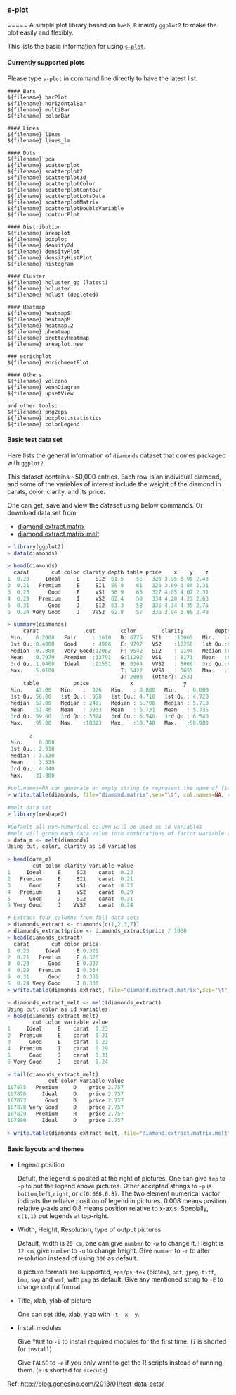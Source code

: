 ### s-plot
=====
A simple plot library based on `bash`, `R` mainly `ggplot2` to make
the plot easily and flexibly.

This lists the basic information for using [`s-plot`](https://github.com/Tong-Chen/Plot/blob/master/s-plot).

#### Currently supported plots

Please type `s-plot` in command line directly to have the latest list.

```
#### Bars
${filename} barPlot
${filename} horizontalBar
${filename} multiBar
${filename} colorBar

#### Lines
${filename} lines
${filename} lines_lm

#### Dots
${filename} pca
${filename} scatterplot
${filename} scatterplot2
${filename} scatterplot3d
${filename} scatterplotColor
${filename} scatterplotContour
${filename} scatterplotLotsData
${filename} scatterplotMatrix
${filename} scatterplotDoubleVariable
${filename} contourPlot

#### Distribution
${filename} areaplot
${filename} boxplot
${filename} density2d
${filename} densityPlot
${filename} densityHistPlot
${filename} histogram

#### Cluster
${filename} hcluster_gg (latest)
${filename} hcluster
${filename} hclust (depleted)

#### Heatmap
${filename} heatmapS
${filename} heatmapM
${filename} heatmap.2
${filename} pheatmap
${filename} pretteyHeatmap
${filename} areaplot.new

### ecrichplot
${filename} enrichmentPlot

#### Others
${filename} volcano
${filename} vennDiagram
${filename} upsetView

and other tools:
${filename} png2eps
${filename} boxplot.statistics
${filename} colorLegend
```

#### Basic test data set

Here lists the general information of `diamonds` dataset that comes packaged with `ggplot2`. 

This dataset contains ~50,000 entries. Each row is an individual diamond, and some of the variables of interest include the weight of the diamond in carats, color, clarity, and its price. 

One can get, save and view the dataset using below commands. Or download data set from 

* [diamond.extract.matrix](https://github.com/Tong-Chen/Plot/blob/master/diamond.extract.matrix)
* [diamond.extract.matrix.melt](https://github.com/Tong-Chen/Plot/blob/master/diamond.extract.matrix.melt)

```r
> library(ggplot2)
> data(diamonds)

> head(diamonds)
  carat       cut color clarity depth table price    x    y    z
1  0.23     Ideal     E     SI2  61.5    55   326 3.95 3.98 2.43
2  0.21   Premium     E     SI1  59.8    61   326 3.89 3.84 2.31
3  0.23      Good     E     VS1  56.9    65   327 4.05 4.07 2.31
4  0.29   Premium     I     VS2  62.4    58   334 4.20 4.23 2.63
5  0.31      Good     J     SI2  63.3    58   335 4.34 4.35 2.75
6  0.24 Very Good     J    VVS2  62.8    57   336 3.94 3.96 2.48

> summary(diamonds)
     carat               cut        color        clarity          depth      
 Min.   :0.2000   Fair     : 1610   D: 6775   SI1    :13065   Min.   :43.00  
 1st Qu.:0.4000   Good     : 4906   E: 9797   VS2    :12258   1st Qu.:61.00  
 Median :0.7000   Very Good:12082   F: 9542   SI2    : 9194   Median :61.80  
 Mean   :0.7979   Premium  :13791   G:11292   VS1    : 8171   Mean   :61.75  
 3rd Qu.:1.0400   Ideal    :21551   H: 8304   VVS2   : 5066   3rd Qu.:62.50  
 Max.   :5.0100                     I: 5422   VVS1   : 3655   Max.   :79.00  
                                    J: 2808   (Other): 2531                  
     table           price             x                y         
 Min.   :43.00   Min.   :  326   Min.   : 0.000   Min.   : 0.000  
 1st Qu.:56.00   1st Qu.:  950   1st Qu.: 4.710   1st Qu.: 4.720  
 Median :57.00   Median : 2401   Median : 5.700   Median : 5.710  
 Mean   :57.46   Mean   : 3933   Mean   : 5.731   Mean   : 5.735  
 3rd Qu.:59.00   3rd Qu.: 5324   3rd Qu.: 6.540   3rd Qu.: 6.540  
 Max.   :95.00   Max.   :18823   Max.   :10.740   Max.   :58.900  
                                                                  
       z         
 Min.   : 0.000  
 1st Qu.: 2.910  
 Median : 3.530  
 Mean   : 3.539  
 3rd Qu.: 4.040  
 Max.   :31.800  
                 
#col.names=NA can generate an empty string to represent the name of first column
> write.table(diamonds, file="diamond.matrix",sep="\t", col.names=NA, row.names=T, quote=F)

#melt data set
> library(reshape2)

#Default all non-numerical column will be used as id variables
#melt will group each data value into combinations of factor variable or categorial variable.
> data_m <- melt(diamonds)
Using cut, color, clarity as id variables

> head(data_m)
        cut color clarity variable value
1     Ideal     E     SI2    carat  0.23
2   Premium     E     SI1    carat  0.21
3      Good     E     VS1    carat  0.23
4   Premium     I     VS2    carat  0.29
5      Good     J     SI2    carat  0.31
6 Very Good     J    VVS2    carat  0.24

# Extract four columns from full data sets
> diamonds_extract <- diamonds[c(1,2,3,7)]
> diamonds_extract$price <- diamonds_extract$price / 1000
> head(diamonds_extract)
  carat       cut color price
1  0.23     Ideal     E 0.326
2  0.21   Premium     E 0.326
3  0.23      Good     E 0.327
4  0.29   Premium     I 0.334
5  0.31      Good     J 0.335
6  0.24 Very Good     J 0.336
> write.table(diamonds_extract, file="diamond.extract.matrix",sep="\t", col.names=NA, row.names=T, quote=F)

> diamonds_extract_melt <- melt(diamonds_extract)
Using cut, color as id variables
> head(diamonds_extract_melt)
        cut color variable value
1     Ideal     E    carat  0.23
2   Premium     E    carat  0.21
3      Good     E    carat  0.23
4   Premium     I    carat  0.29
5      Good     J    carat  0.31
6 Very Good     J    carat  0.24

> tail(diamonds_extract_melt)
             cut color variable value
107875   Premium     D    price 2.757
107876     Ideal     D    price 2.757
107877      Good     D    price 2.757
107878 Very Good     D    price 2.757
107879   Premium     H    price 2.757
107880     Ideal     D    price 2.757

> write.table(diamonds_extract_melt, file="diamond.extract.matrix.melt",sep="\t", row.names=F, quote=F)
```

#### Basic layouts and themes

* Legend position

  Defult, the legend is posited at the right of pictures. One can give `top` to `-p` to put the legend above pictures. Other accepted strings to `-p` is `bottom`,`left`,`right`, or `c(0.008,0.8)`. The two element numerical vactor indicats the reltaive position of legend in pictures. 0.008 means position relative y-axis and 0.8 means position relative to x-axis. Specially, `c(1,1)` put legends at top-right.

* Width, Height, Resolution, type of output pictures

  Default, width is `20 cm`, one can give `number` to `-w` to change it. Height is `12 cm`, give `number` to `-u` to change height. Give `number` to `-r` to alter resolution instead of using `300` as default.

  8 picture formats are supported, `eps/ps`, `tex` (pictex), `pdf`, `jpeg`, `tiff`, `bmp`, `svg` and `wmf`, with `png` as default. Give any mentioned string to `-E` to change output format.

* Title, xlab, ylab of picture

  One can set title, xlab, ylab with `-t`, `-x`, `-y`.

* Install modules

  Give `TRUE` to `-i` to install required modules for the first time. (`i` is shorted for `install`)

  Give `FALSE` to `-e` if you only want to get the R scripts instead of running them. (`e` is shorted for `execute`)

Ref:
<http://blog.genesino.com/2013/01/test-data-sets/>
